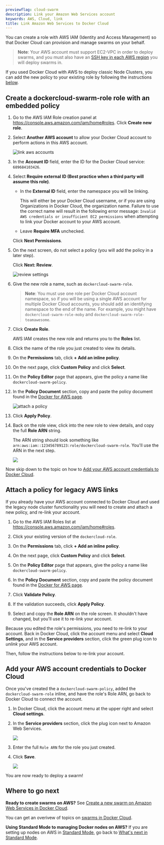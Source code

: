 ```yaml
---
previewflag: cloud-swarm
description: Link your Amazon Web Services account
keywords: AWS, Cloud, link
title: Link Amazon Web Services to Docker Cloud
---
```

You can create a role with AWS IAM (Identity and Access Management) so that Docker Cloud can provision and manage swarms on your behalf.

> **Note**: Your AWS account must support EC2-VPC in order to deploy swarms, and you must also have an [SSH key in each AWS region](https://docs.aws.amazon.com/AWSEC2/latest/UserGuide/ec2-key-pairs.html) you will deploy swarms in.

If you used Docker Cloud with AWS to deploy classic Node Clusters, you can add the new policy to your existing role by following the instructions [below](#attach-a-policy-for-legacy-aws-links).

## Create a dockercloud-swarm-role role with an embedded policy

1. Go to the AWS IAM Role creation panel at <https://console.aws.amazon.com/iam/home#roles>. Click **Create new role**.

2. Select **Another AWS account** to allow your Docker Cloud account to perform actions in this AWS account.
    
    ![link aws accounts](images/aws-swarm-iam-role-1.png)

3. In the **Account ID** field, enter the ID for the Docker Cloud service: `689684103426`.

4. Select **Require external ID (Best practice when a third party will assume this role)**.
    
    - In the **External ID** field, enter the namespace you will be linking.
        
        This will either be your Docker Cloud username, or if you are using Organizations in Docker Cloud, the organization name. Failure to use the correct name will result in the following error message: `Invalid AWS credentials or insufficient
EC2 permissions` when attempting to link your Docker account to your AWS account.
    
    - Leave **Require MFA** unchecked.
    
    Click **Next Permissions**.

5. On the next screen, do not select a policy (you will add the policy in a later step).
    
    Click **Next: Review**.
    
    ![review settings](images/aws-swarm-iam-role-3.png)

6. Give the new role a name, such as `dockercloud-swarm-role`.
    
    > **Note**: You must use one role per Docker Cloud account namespace, so if you will be using a single AWS account for multiple Docker Cloud accounts, you should add an identifying namespace to the end of the name. For example, you might have `dockercloud-swarm-role-moby` and `dockercloud-swarm-role-teamawesome`.

7. Click **Create Role**.
    
    AWS IAM creates the new role and returns you to the **Roles** list.

8. Click the name of the role you just created to view its details.

9. On the **Permissions** tab, click **+ Add an inline policy**.

10. On the next page, click **Custom Policy** and click **Select**.

11. On the **Policy Editor** page that appears, give the policy a name like `dockercloud-swarm-policy`.

12. In the **Policy Document** section, copy and paste the policy document found in the [Docker for AWS page](/docker-for-aws/iam-permissions/).
    
    ![attach a policy](images/aws-swarm-iam-role-4-policy.png)

13. Click **Apply Policy**.

14. Back on the role view, click into the new role to view details, and copy the full **Role ARN** string.
    
    The ARN string should look something like `arn:aws:iam::123456789123:role/dockercloud-swarm-role`. You'll use the ARN in the next step.
    
    ![](images/aws-swarm-iam-role-2.png)

Now skip down to the topic on how to [Add your AWS account credentials to Docker Cloud](#add-your-aws-account-credentials-to-docker-cloud).

## Attach a policy for legacy AWS links

If you already have your AWS account connected to Docker Cloud and used the legacy node cluster functionality you will need to create and attach a new policy, and re-link your account.

1. Go to the AWS IAM Roles list at <https://console.aws.amazon.com/iam/home#roles>.

2. Click your existing version of the `dockercloud-role`.

3. On the **Permissions** tab, click **+ Add an inline policy**.

4. On the next page, click **Custom Policy** and click **Select**.

5. On the **Policy Editor** page that appears, give the policy a name like `dockercloud-swarm-policy`.

6. In the **Policy Document** section, copy and paste the policy document found in the [Docker for AWS page](/docker-for-aws/iam-permissions/).

7. Click **Validate Policy**.

8. If the validation succeeds, click **Apply Policy**.

9. Select and copy the **Role ARN** on the role screen. It shouldn't have changed, but you'll use it to re-link your account.

Because you edited the role's permissions, you need to re-link to your account. Back in Docker Cloud, click the account menu and select **Cloud Settings**, and in the **Service providers** section, click the green plug icon to *unlink* your AWS account.

Then, follow the instructions below to re-link your account.

## Add your AWS account credentials to Docker Cloud

Once you've created the a `dockercloud-swarm-policy`, added the `dockercloud-swarm-role` inline, and have the role's Role ARN, go back to Docker Cloud to connect the account.

1. In Docker Cloud, click the account menu at the upper right and select **Cloud settings**.
2. In the **Service providers** section, click the plug icon next to Amazon Web Services.
    
    ![](images/aws-arn-wizard.png)

3. Enter the full `Role ARN` for the role you just created.

4. Click **Save**.
    
    ![](images/aws-creds-cloud.png)

You are now ready to deploy a swarm!

## Where to go next

**Ready to create swarms on AWS?** See [Create a new swarm on Amazon Web Services in Docker Cloud](create-cloud-swarm-aws.md).

You can get an overivew of topics on [swarms in Docker Cloud](index.md).

**Using Standard Mode to managing Docker nodes on AWS?** If you are setting up nodes on AWS in [Standard Mode](/docker-cloud/standard/), go back to [What's next in Standard Mode](/docker-cloud/infrastructure/link-aws.md##whats-next).